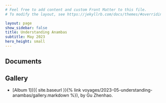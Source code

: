 ```yaml
---
# Feel free to add content and custom Front Matter to this file.
# To modify the layout, see https://jekyllrb.com/docs/themes/#overriding-theme-defaults

layout: page
show_sidebar: false
title: Understanding Anambas 
subtitle: May 2023
hero_height: small
---
```




## Documents


## Gallery

- [Album 1]({{ site.baseurl }}{% link voyages/2023-05-understanding-anambas/gallery.markdown %}), by Gu Zhenhao.